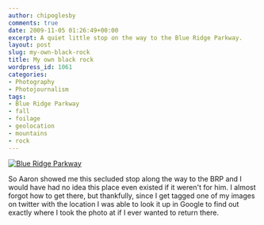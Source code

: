 ```yaml
---
author: chipoglesby
comments: true
date: 2009-11-05 01:26:49+00:00
excerpt: A quiet little stop on the way to the Blue Ridge Parkway.
layout: post
slug: my-own-black-rock
title: My own black rock
wordpress_id: 1061
categories:
- Photography
- Photojournalism
tags:
- Blue Ridge Parkway
- fall
- foilage
- geolocation
- mountains
- rock
---
```


[![Blue Ridge Parkway](http://farm3.static.flickr.com/2578/4060322594_d12f41b762.jpg)](http://www.flickr.com/photos/chipoglesby/4060322594/)

So Aaron showed me this secluded stop along the way to the BRP and I would have had no idea this place even existed if it weren't for him.  I almost forgot how to get there, but thankfully, since I get tagged one of my images on twitter with the location I was able to look it up in Google to find out exactly where I took the photo at if I ever wanted to return there. 
